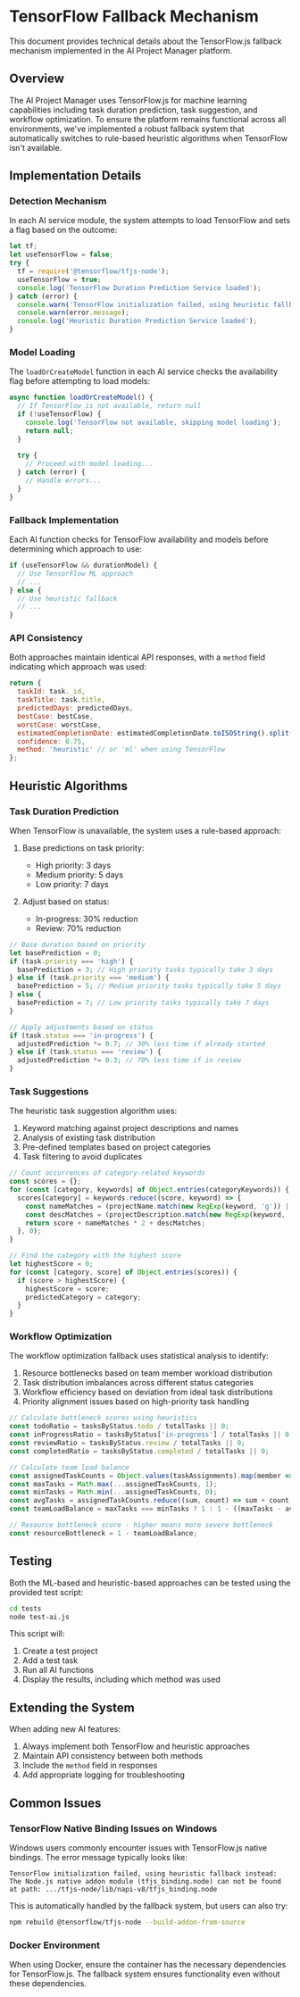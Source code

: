 # TensorFlow Fallback Mechanism

This document provides technical details about the TensorFlow.js fallback mechanism implemented in the AI Project Manager platform.

## Overview

The AI Project Manager uses TensorFlow.js for machine learning capabilities including task duration prediction, task suggestion, and workflow optimization. To ensure the platform remains functional across all environments, we've implemented a robust fallback system that automatically switches to rule-based heuristic algorithms when TensorFlow isn't available.

## Implementation Details

### Detection Mechanism

In each AI service module, the system attempts to load TensorFlow and sets a flag based on the outcome:

```javascript
let tf;
let useTensorFlow = false;
try {
  tf = require('@tensorflow/tfjs-node');
  useTensorFlow = true;
  console.log('TensorFlow Duration Prediction Service loaded');
} catch (error) {
  console.warn('TensorFlow initialization failed, using heuristic fallback instead:');
  console.warn(error.message);
  console.log('Heuristic Duration Prediction Service loaded');
}
```

### Model Loading

The `loadOrCreateModel` function in each AI service checks the availability flag before attempting to load models:

```javascript
async function loadOrCreateModel() {
  // If TensorFlow is not available, return null
  if (!useTensorFlow) {
    console.log('TensorFlow not available, skipping model loading');
    return null;
  }
  
  try {
    // Proceed with model loading...
  } catch (error) {
    // Handle errors...
  }
}
```

### Fallback Implementation

Each AI function checks for TensorFlow availability and models before determining which approach to use:

```javascript
if (useTensorFlow && durationModel) {
  // Use TensorFlow ML approach
  // ...
} else {
  // Use heuristic fallback
  // ...
}
```

### API Consistency

Both approaches maintain identical API responses, with a `method` field indicating which approach was used:

```javascript
return {
  taskId: task._id,
  taskTitle: task.title,
  predictedDays: predictedDays,
  bestCase: bestCase,
  worstCase: worstCase,
  estimatedCompletionDate: estimatedCompletionDate.toISOString().split('T')[0],
  confidence: 0.75,
  method: 'heuristic' // or 'ml' when using TensorFlow
};
```

## Heuristic Algorithms

### Task Duration Prediction

When TensorFlow is unavailable, the system uses a rule-based approach:

1. Base predictions on task priority:
   - High priority: 3 days
   - Medium priority: 5 days
   - Low priority: 7 days

2. Adjust based on status:
   - In-progress: 30% reduction
   - Review: 70% reduction

```javascript
// Base duration based on priority
let basePrediction = 0;
if (task.priority === 'high') {
  basePrediction = 3; // High priority tasks typically take 3 days
} else if (task.priority === 'medium') {
  basePrediction = 5; // Medium priority tasks typically take 5 days
} else {
  basePrediction = 7; // Low priority tasks typically take 7 days
}

// Apply adjustments based on status
if (task.status === 'in-progress') {
  adjustedPrediction *= 0.7; // 30% less time if already started
} else if (task.status === 'review') {
  adjustedPrediction *= 0.3; // 70% less time if in review
}
```

### Task Suggestions

The heuristic task suggestion algorithm uses:

1. Keyword matching against project descriptions and names
2. Analysis of existing task distribution
3. Pre-defined templates based on project categories
4. Task filtering to avoid duplicates

```javascript
// Count occurrences of category-related keywords
const scores = {};
for (const [category, keywords] of Object.entries(categoryKeywords)) {
  scores[category] = keywords.reduce((score, keyword) => {
    const nameMatches = (projectName.match(new RegExp(keyword, 'g')) || []).length;
    const descMatches = (projectDescription.match(new RegExp(keyword, 'g')) || []).length;
    return score + nameMatches * 2 + descMatches;
  }, 0);
}

// Find the category with the highest score
let highestScore = 0;
for (const [category, score] of Object.entries(scores)) {
  if (score > highestScore) {
    highestScore = score;
    predictedCategory = category;
  }
}
```

### Workflow Optimization

The workflow optimization fallback uses statistical analysis to identify:

1. Resource bottlenecks based on team member workload distribution
2. Task distribution imbalances across different status categories
3. Workflow efficiency based on deviation from ideal task distributions
4. Priority alignment issues based on high-priority task handling

```javascript
// Calculate bottleneck scores using heuristics
const todoRatio = tasksByStatus.todo / totalTasks || 0;
const inProgressRatio = tasksByStatus['in-progress'] / totalTasks || 0;
const reviewRatio = tasksByStatus.review / totalTasks || 0;
const completedRatio = tasksByStatus.completed / totalTasks || 0;

// Calculate team load balance
const assignedTaskCounts = Object.values(taskAssignments).map(member => member.assignedTasks);
const maxTasks = Math.max(...assignedTaskCounts, 1);
const minTasks = Math.min(...assignedTaskCounts, 0);
const avgTasks = assignedTaskCounts.reduce((sum, count) => sum + count, 0) / teamMembers.length;
const teamLoadBalance = maxTasks === minTasks ? 1 : 1 - ((maxTasks - avgTasks) / maxTasks);

// Resource bottleneck score - higher means more severe bottleneck
const resourceBottleneck = 1 - teamLoadBalance;
```

## Testing

Both the ML-based and heuristic-based approaches can be tested using the provided test script:

```bash
cd tests
node test-ai.js
```

This script will:
1. Create a test project
2. Add a test task
3. Run all AI functions
4. Display the results, including which method was used

## Extending the System

When adding new AI features:

1. Always implement both TensorFlow and heuristic approaches
2. Maintain API consistency between both methods
3. Include the `method` field in responses
4. Add appropriate logging for troubleshooting

## Common Issues

### TensorFlow Native Binding Issues on Windows

Windows users commonly encounter issues with TensorFlow.js native bindings. The error message typically looks like:

```
TensorFlow initialization failed, using heuristic fallback instead:
The Node.js native addon module (tfjs_binding.node) can not be found at path: .../tfjs-node/lib/napi-v8/tfjs_binding.node
```

This is automatically handled by the fallback system, but users can also try:

```bash
npm rebuild @tensorflow/tfjs-node --build-addon-from-source
```

### Docker Environment

When using Docker, ensure the container has the necessary dependencies for TensorFlow.js. The fallback system ensures functionality even without these dependencies. 